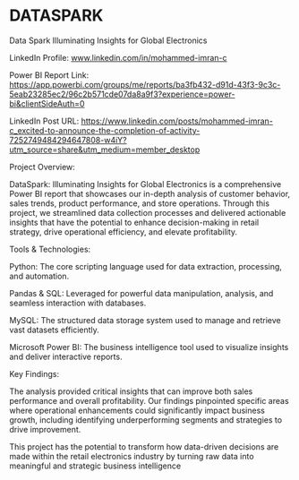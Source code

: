 # DATASPARK
Data Spark Illuminating Insights for Global Electronics

LinkedIn Profile: www.linkedin.com/in/mohammed-imran-c

Power BI Report Link: https://app.powerbi.com/groups/me/reports/ba3fb432-d91d-43f3-9c3c-5eab23285ec2/96c2b571cde07da8a9f3?experience=power-bi&clientSideAuth=0

LinkedIn Post URL: https://www.linkedin.com/posts/mohammed-imran-c_excited-to-announce-the-completion-of-activity-7252749484294647808-w4iY?utm_source=share&utm_medium=member_desktop	

Project Overview:

DataSpark: Illuminating Insights for Global Electronics is a comprehensive Power BI report that showcases our in-depth analysis of customer behavior, sales trends, product performance, and store operations. 
Through this project, we streamlined data collection processes and delivered actionable insights that have the potential to enhance decision-making in retail strategy, drive operational efficiency, and elevate profitability.

Tools & Technologies:

 Python: The core scripting language used for data extraction, processing, and automation.

 Pandas & SQL: Leveraged for powerful data manipulation, analysis, and seamless interaction with databases.

 MySQL: The structured data storage system used to manage and retrieve vast datasets efficiently.

 Microsoft Power BI: The business intelligence tool used to visualize insights and deliver interactive reports.

Key Findings:

The analysis provided critical insights that can improve both sales performance and overall profitability. Our findings pinpointed specific areas where operational enhancements could significantly impact business growth, including identifying underperforming segments and strategies to drive improvement.

This project has the potential to transform how data-driven decisions are made within the retail electronics industry by turning raw data into meaningful and strategic business intelligence

